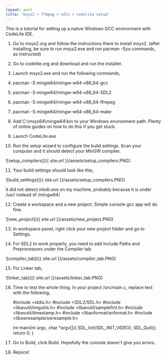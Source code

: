 ```yaml
---
layout: post
title: "msys2 + ffmpeg + sdl2 + codelite setup"
---
```


This is a tutorial for setting up a native Windows GCC environment with CodeLite IDE.

1. Go to msys2.org and follow the instructions there to install msys2.
(after installing, be sure to run msys2.exe and run pacman -Syu commands, as instructed)

2. Go to codelite.org and download and run the installer.

3. Launch msys2.exe and run the following commands,

4. pacman -S mingw64/mingw-w64-x86_64-gcc

5. pacman -S mingw64/mingw-w64-x86_64-SDL2

6. pacman -S mingw64/mingw-w64-x86_64-ffmpeg

7. pacman -S mingw64/mingw-w64-x86_64-make

8. Add C:\msys64\mingw64\bin to your Windows environment path. Plenty of online guides on how to do this if you get stuck.

9. Launch CodeLite.exe

10. Run the setup wizard to configure the build settings. Scan your computer and it should detect your MinGW compiler.

![setup_compilers]({{ site.url }}/assets/setup_compilers.PNG)

11. Your build settings should look like this,

![build_settings]({{ site.url }}/assets/setup_compilers.PNG)

It did not detect mkdir.exe on my machine, probably because it is under /usr/ instead of /mingw64/

12. Create a workspace and a new project. Simple console gcc app will do fine.

![new_project]({{ site.url }}/assets/new_project.PNG)

13. In workspace panel, right click your new project folder and go to Settings.

14. For SDL2 to work properly, you need to add Include Paths and Preprocessors under the Compiler tab.

![compiler_tab]({{ site.url }}/assets/compiler_tab.PNG)

15. For Linker tab,

![linker_tab]({{ site.url }}/assets/linker_tab.PNG)

16. Time to test the whole thing. In your project /src/main.c, replace text with the following,

    #include <stdio.h>
    #include <SDL2/SDL.h>
    #include <libavutil/imgutils.h>
    #include <libavutil/samplefmt.h>
    #include <libavutil/timestamp.h>
    #include <libavformat/avformat.h>
    #include <libswresample/swresample.h>

    int main(int argc, char *argv[]){
        SDL_Init(SDL_INIT_VIDEO);
        SDL_Quit();
        return 0;
    }
    
17. Go to Build, click Build. Hopefully the console doesn't give you errors.

18. Rejoice!
